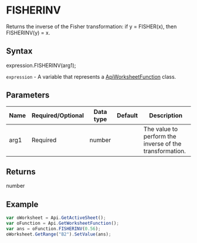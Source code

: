 # FISHERINV

Returns the inverse of the Fisher transformation: if y = FISHER(x), then FISHERINV(y) = x.

## Syntax

expression.FISHERINV(arg1);

`expression` - A variable that represents a [ApiWorksheetFunction](../ApiWorksheetFunction.md) class.

## Parameters

| **Name** | **Required/Optional** | **Data type** | **Default** | **Description** |
| ------------- | ------------- | ------------- | ------------- | ------------- |
| arg1 | Required | number |  | The value to perform the inverse of the transformation. |

## Returns

number

## Example



```javascript
var oWorksheet = Api.GetActiveSheet();
var oFunction = Api.GetWorksheetFunction();
var ans = oFunction.FISHERINV(0.56);
oWorksheet.GetRange("B2").SetValue(ans);



```
